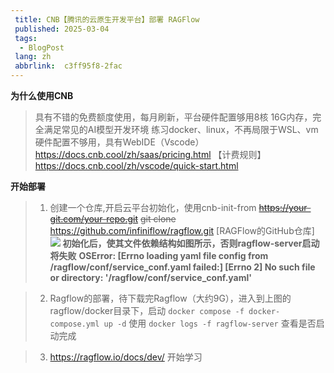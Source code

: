 ```yaml
---
 title: CNB【腾讯的云原生开发平台】部署 RAGFlow
 published: 2025-03-04
 tags:
  - BlogPost
 lang: zh
 abbrlink:  c3ff95f8-2fac 
---
```


**为什么使用CNB** 
> 具有不错的免费额度使用，每月刷新，平台硬件配置够用8核 16G内存，完全满足常见的AI模型开发环境
练习docker、linux，不再局限于WSL、vm硬件配置不够用，具有WebIDE（Vscode）
https://docs.cnb.cool/zh/saas/pricing.html 【计费规则】
https://docs.cnb.cool/zh/vscode/quick-start.html

**开始部署**
> 1. 创建一个仓库,开启云平台初始化，使用cnb-init-from ~~https://your-git.com/your-repo.git~~
 ~~git clone~~ https://github.com/infiniflow/ragflow.git [RAGFlow的GitHub仓库]
![](https://img2024.cnblogs.com/blog/3426265/202503/3426265-20250304023728808-769939825.png)
**初始化后，使其文件依赖结构如图所示，否则ragflow-server启动将失败**
**OSError: [Errno loading yaml file config from /ragflow/conf/service_conf.yaml failed:] [Errno 2] No such file or directory: '/ragflow/conf/service_conf.yaml'**

>2. Ragflow的部署，待下载完Ragflow（大约9G），进入到上图的ragflow/docker目录下，启动 `docker compose -f docker-compose.yml up -d`
使用 `docker logs -f ragflow-server` 查看是否启动完成

>3. https://ragflow.io/docs/dev/ 开始学习